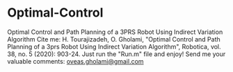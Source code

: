 # Optimal-Control
Optimal Control and Path Planning of a 3PRS Robot Using Indirect Variation Algorithm
Cite me: H. Tourajizadeh, O. Gholami, "Optimal Control and Path Planning of a 3prs Robot Using Indirect Variation Algorithm", Robotica, vol. 38, no. 5 (2020): 903-24.
Just run the "Run.m" file and enjoy!
Send me your valuable comments: oveas.gholami@gmail.com
